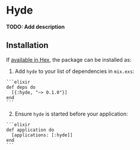 # Hyde

**TODO: Add description**

## Installation

If [available in Hex](https://hex.pm/docs/publish), the package can be installed as:

  1. Add `hyde` to your list of dependencies in `mix.exs`:

    ```elixir
    def deps do
      [{:hyde, "~> 0.1.0"}]
    end
    ```

  2. Ensure `hyde` is started before your application:

    ```elixir
    def application do
      [applications: [:hyde]]
    end
    ```

